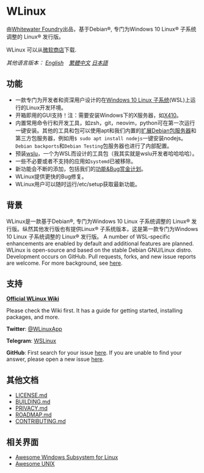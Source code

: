 # WLinux

由[Whitewater Foundry](https://whitewaterfoundry.com)出品，基于Debian®, 专门为Windows 10 Linux® 子系统调整的 Linux® 发行版。

WLinux 可以从[微软商店](https://afflnk.microsoft.com/c/1291904/433017/7593?u=https%3A%2F%2Fwww.microsoft.com%2Fstore%2FproductId%2F9NV1GV1PXZ6P)下载.

*其他语言版本： [English](EADME.md)　[繁體中文](README.zh-hant.md) [日本語](README.ja.md)*

## 功能

- 一款专门为开发者和资深用户设计的在[Windows 10 Linux 子系统](https://github.com/sirredbeard/Awesome-WSL)(WSL)上运行的Linux开发环境。
- 开箱即用的GUI支持！注：需要安装Windows下的X服务器，如[X410](http://afflnk.microsoft.com/c/1291904/459838/7593?prodsku=9NLP712ZMN9Q&u=https%3A%2F%2Fwww.microsoft.com%2Fen-us%2Fstore%2Fp%2Fx410%2F9NLP712ZMN9Q)。
- 内置常用命令行和开发工具，如zsh，git，neovim，python可在第一次运行一键安装。其他的工具和包可以使用apt和我们内置的[扩展Debian包服务器](https://packages.debian.org/stable/)和第三方包服务器，例如用`$ sudo apt install nodejs`一键安装nodejs。`Debian backports`和`Debian Testing`包服务器也进行了内部配置。
- 预装[wslu](https://github.com/patrick330602/wslu)，一个为WSL而设计的工具包（我其实就是wslu开发者哈哈哈哈）。
- 一些不必要或者不支持的应用如`systemd`已被移除。
- 新功能会不断的添加，包括我们的[功能&Bug赏金计划](https://github.com/WhitewaterFoundry/WLinux/issues?q=is%3Aissue+is%3Aopen+label%3ABounty)。
- WLinux提供更快的Bug修复。
- WLinux用户可以随时运行/etc/setup获取最新功能。
    
## 背景

WLinux是一款基于Debian®, 专门为Windows 10 Linux 子系统调整的 Linux® 发行版。纵然其他发行版也有提供Linux® 子系统版本，这是第一款专门为Windows 10 Linux 子系统调整的 Linux® 发行版。 A number of WSL-specific enhancements are enabled by default and additional features are planned. WLinux is open-source and based on the stable Debian GNU/Linux distro. Development occurs on GitHub. Pull requests, forks, and new issue reports are welcome. For more background, see [here](https://whitewaterfoundry.com/). 

## 支持

**[Official WLinux Wiki](https://github.com/WhitewaterFoundry/WLinux/wiki)**

Please check the Wiki first. It has a guide for getting started, installing packages, and more.

**Twitter**: [@WLinuxApp](https://twitter.com/WLinuxApp)

**Telegram**: [WSLinux](https://t.me/wslinux)

**GitHub**: First search for your issue [here](https://github.com/sirredbeard/WLinux/issues). If you are unable to find your answer, please open a new issue [here](https://github.com/sirredbeard/WLinux/issues/new).

## 其他文档

- [LICENSE.md](https://github.com/sirredbeard/WLinux/blob/master/LICENSE.md)
- [BUILDING.md](https://github.com/WhitewaterFoundry/WLinux/blob/master/BUILDING.md)
- [PRIVACY.md](https://github.com/WhitewaterFoundry/WLinux/blob/master/PRIVACY.md)
- [ROADMAP.md](https://github.com/WhitewaterFoundry/WLinux/blob/master/ROADMAP.md)
- [CONTRIBUTING.md](https://github.com/WhitewaterFoundry/WLinux/blob/master/CONTRIBUTING.md)

## 相关界面

- [Awesome Windows Subsystem for Linux](https://github.com/sirredbeard/Awesome-WSL)
- [Awesome UNIX](https://github.com/sirredbeard/Awesome-UNIX)
